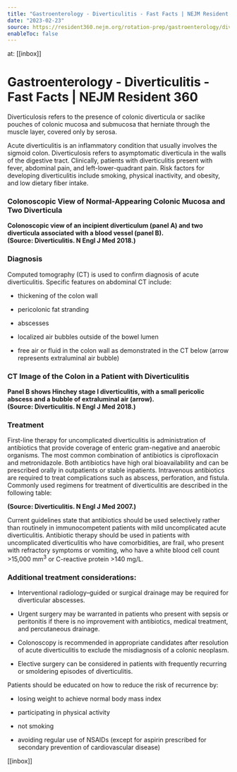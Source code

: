 ```yaml
---
title: "Gastroenterology - Diverticulitis - Fast Facts | NEJM Resident 360"
date: "2023-02-23"
source: https://resident360.nejm.org/rotation-prep/gastroenterology/diverticulitis/fast-facts
enableToc: false
---
```


at: [[inbox]]

# Gastroenterology - Diverticulitis - Fast Facts | NEJM Resident 360
Diverticulosis refers to the presence of colonic diverticula or saclike pouches of colonic mucosa and submucosa that herniate through the muscle layer, covered only by serosa.

Acute diverticulitis is an inflammatory condition that usually involves the sigmoid colon. Diverticulosis refers to asymptomatic diverticula in the walls of the digestive tract. Clinically, patients with diverticulitis present with fever, abdominal pain, and left-lower-quadrant pain. Risk factors for developing diverticulitis include smoking, physical inactivity, and obesity, and low dietary fiber intake.

### Colonoscopic View of Normal-Appearing Colonic Mucosa and Two Diverticula

  
**Colonoscopic view of an incipient diverticulum (panel A) and two diverticula associated with a blood vessel (panel B).  
(Source: Diverticulitis. N Engl J Med 2018.)**

### Diagnosis

Computed tomography (CT) is used to confirm diagnosis of acute diverticulitis. Specific features on abdominal CT include:

*   thickening of the colon wall
    
*   pericolonic fat stranding
    
*   abscesses
    
*   localized air bubbles outside of the bowel lumen
    
*   free air or fluid in the colon wall as demonstrated in the CT below (arrow represents extraluminal air bubble)  
      
    

### CT Image of the Colon in a Patient with Diverticulitis

  
**Panel B shows Hinchey stage I diverticulitis, with a small pericolic abscess and a bubble of extraluminal air (arrow).  
(Source: Diverticulitis. N Engl J Med 2018.)**

### Treatment

First-line therapy for uncomplicated diverticulitis is administration of antibiotics that provide coverage of enteric gram-negative and anaerobic organisms. The most common combination of antibiotics is ciprofloxacin and metronidazole. Both antibiotics have high oral bioavailability and can be prescribed orally in outpatients or stable inpatients. Intravenous antibiotics are required to treat complications such as abscess, perforation, and fistula. Commonly used regimens for treatment of diverticulitis are described in the following table:

  
**(Source: Diverticulitis. N Engl J Med 2007.)**

Current guidelines state that antibiotics should be used selectively rather than routinely in immunocompetent patients with mild uncomplicated acute diverticulitis. Antibiotic therapy should be used in patients with uncomplicated diverticulitis who have comorbidities, are frail, who present with refractory symptoms or vomiting, who have a white blood cell count >15,000 mm<sup>3</sup> or C-reactive protein >140 mg/L. 

### Additional treatment considerations:

*   Interventional radiology–guided or surgical drainage may be required for diverticular abscesses.
    
*   Urgent surgery may be warranted in patients who present with sepsis or peritonitis if there is no improvement with antibiotics, medical treatment, and percutaneous drainage.
    
*   Colonoscopy is recommended in appropriate candidates after resolution of acute diverticulitis to exclude the misdiagnosis of a colonic neoplasm.
    
*   Elective surgery can be considered in patients with frequently recurring or smoldering episodes of diverticulitis. 
    

Patients should be educated on how to reduce the risk of recurrence by:

*   losing weight to achieve normal body mass index
    
*   participating in physical activity
    
*   not smoking
    
*   avoiding regular use of NSAIDs (except for aspirin prescribed for secondary prevention of cardiovascular disease)

[[inbox]]